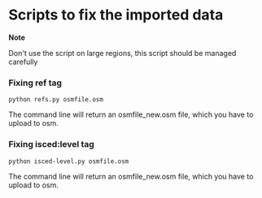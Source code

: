 # Scripts to fix the imported data

**Note**

Don't use the script on large regions, this script should be managed carefully

### Fixing ref tag

```
python refs.py osmfile.osm

```

The command line will return an osmfile_new.osm file, which you have to upload to osm.



### Fixing isced:level tag

```
python isced-level.py osmfile.osm

```

The command line will return an osmfile_new.osm file, which you have to upload to osm.


